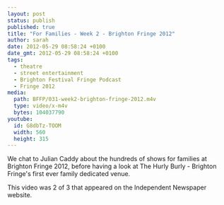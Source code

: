 ```yaml
---
layout: post
status: publish
published: true
title: "For Families - Week 2 - Brighton Fringe 2012"
author: sarah
date: 2012-05-29 08:58:24 +0100
date_gmt: 2012-05-29 08:58:24 +0100
tags:
  - theatre
  - street entertainment
  - Brighton Festival Fringe Podcast
  - Fringe 2012
media:
  path: BFFP/031-week2-brighton-fringe-2012.m4v
  type: video/x-m4v
  bytes: 104037790
youtube:
  id: G8dbTz-TOOM
  width: 560
  height: 315
---
```

We chat to Julian Caddy about the hundreds of shows for families at Brighton 
Fringe 2012, before having a look at The Hurly Burly - Brighton Fringe's first 
ever family dedicated venue. 

This video was 2 of 3 that appeared on the Independent Newspaper website.
